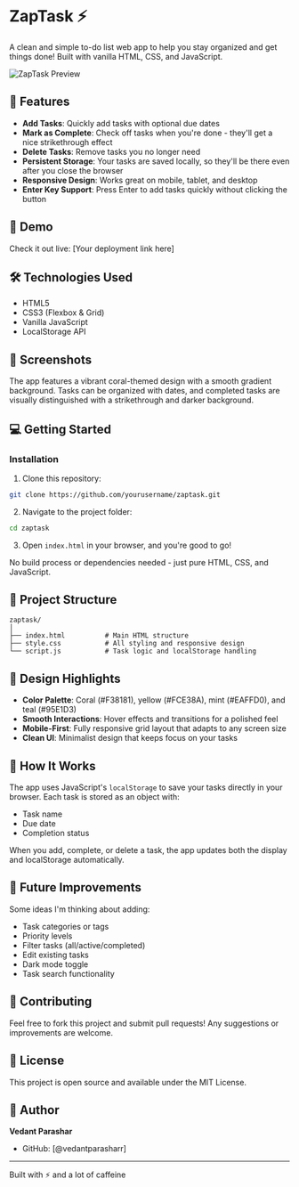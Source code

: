 # ZapTask ⚡

A clean and simple to-do list web app to help you stay organized and get things done! Built with vanilla HTML, CSS, and JavaScript.

![ZapTask Preview](https://zap-task-five.vercel.app/)

## 🌟 Features

- **Add Tasks**: Quickly add tasks with optional due dates
- **Mark as Complete**: Check off tasks when you're done - they'll get a nice strikethrough effect
- **Delete Tasks**: Remove tasks you no longer need
- **Persistent Storage**: Your tasks are saved locally, so they'll be there even after you close the browser
- **Responsive Design**: Works great on mobile, tablet, and desktop
- **Enter Key Support**: Press Enter to add tasks quickly without clicking the button

## 🚀 Demo

Check it out live: [Your deployment link here]

## 🛠️ Technologies Used

- HTML5
- CSS3 (Flexbox & Grid)
- Vanilla JavaScript
- LocalStorage API

## 📱 Screenshots

The app features a vibrant coral-themed design with a smooth gradient background. Tasks can be organized with dates, and completed tasks are visually distinguished with a strikethrough and darker background.

## 💻 Getting Started

### Installation

1. Clone this repository:
```bash
git clone https://github.com/yourusername/zaptask.git
```

2. Navigate to the project folder:
```bash
cd zaptask
```

3. Open `index.html` in your browser, and you're good to go!

No build process or dependencies needed - just pure HTML, CSS, and JavaScript.

## 📂 Project Structure

```
zaptask/
│
├── index.html          # Main HTML structure
├── style.css           # All styling and responsive design
└── script.js           # Task logic and localStorage handling
```

## 🎨 Design Highlights

- **Color Palette**: Coral (#F38181), yellow (#FCE38A), mint (#EAFFD0), and teal (#95E1D3)
- **Smooth Interactions**: Hover effects and transitions for a polished feel
- **Mobile-First**: Fully responsive grid layout that adapts to any screen size
- **Clean UI**: Minimalist design that keeps focus on your tasks

## 🔧 How It Works

The app uses JavaScript's `localStorage` to save your tasks directly in your browser. Each task is stored as an object with:
- Task name
- Due date
- Completion status

When you add, complete, or delete a task, the app updates both the display and localStorage automatically.

## 📝 Future Improvements

Some ideas I'm thinking about adding:
- Task categories or tags
- Priority levels
- Filter tasks (all/active/completed)
- Edit existing tasks
- Dark mode toggle
- Task search functionality

## 🤝 Contributing

Feel free to fork this project and submit pull requests! Any suggestions or improvements are welcome.

## 📄 License

This project is open source and available under the MIT License.

## 👤 Author

**Vedant Parashar**

- GitHub: [@vedantparasharr]

---

Built with ⚡ and a lot of caffeine
